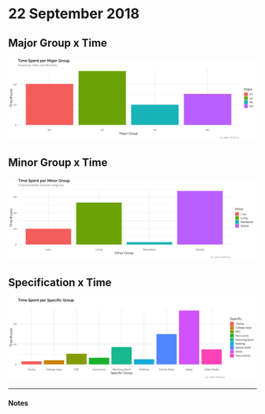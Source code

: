 # 22 September 2018
## Major Group x Time
![MajorxTime](MajorxTime.png)
## Minor Group x Time
![MinorxTime](MinorxTime.png)
## Specification x Time
![SpecxTime](SpecxTime.png)

---

#### Notes